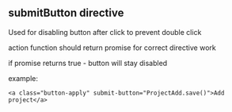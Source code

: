 ## submitButton directive

Used for disabling button after click to prevent double click

action function should return promise for correct directive work

if promise returns true - button will stay disabled

example:

    <a class="button-apply" submit-button="ProjectAdd.save()">Add project</a>
